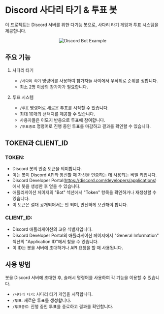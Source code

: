# Discord 사다리 타기 & 투표 봇

이 프로젝트는 Discord 서버를 위한 다기능 봇으로, 사다리 타기 게임과 투표 시스템을 제공합니다.

<div align="center">
  <img src="https://github.com/user-attachments/assets/027bf661-0567-4a3a-908a-151c8d7985fb" alt="Discord Bot Example" />
</div>

## 주요 기능

1. 사다리 타기
   - `/사다리 타기` 명령어를 사용하여 참가자들 사이에서 무작위로 순위를 정합니다.
   - 최소 2명 이상의 참가자가 필요합니다.

2. 투표 시스템
   - `/투표` 명령어로 새로운 투표를 시작할 수 있습니다.
   - 최대 10개의 선택지를 제공할 수 있습니다.
   - 사용자들은 이모지 반응으로 투표에 참여합니다.
   - `/투표종료` 명령어로 진행 중인 투표를 마감하고 결과를 확인할 수 있습니다.

## TOKEN과 CLIENT_ID

### TOKEN:
- Discord 봇의 인증 토큰을 의미합니다.
- 이는 봇이 Discord API와 통신할 때 자신을 인증하는 데 사용되는 비밀 키입니다.
- Discord Developer Portal(https://discord.com/developers/applications)에서 봇을 생성한 후 얻을 수 있습니다.
- 애플리케이션 페이지의 "Bot" 섹션에서 "Token" 항목을 확인하거나 재생성할 수 있습니다.
- 이 토큰은 절대 공개되어서는 안 되며, 안전하게 보관해야 합니다.

### CLIENT_ID:
- Discord 애플리케이션의 고유 식별자입니다.
- Discord Developer Portal의 애플리케이션 페이지에서 "General Information" 섹션의 "Application ID"에서 찾을 수 있습니다.
- 이 ID는 봇을 서버에 초대하거나 API 요청을 할 때 사용됩니다.

## 사용 방법

봇을 Discord 서버에 초대한 후, 슬래시 명령어를 사용하여 각 기능을 이용할 수 있습니다.

- `/사다리 타기`: 사다리 타기 게임을 시작합니다.
- `/투표`: 새로운 투표를 생성합니다.
- `/투표종료`: 진행 중인 투표를 종료하고 결과를 확인합니다.
